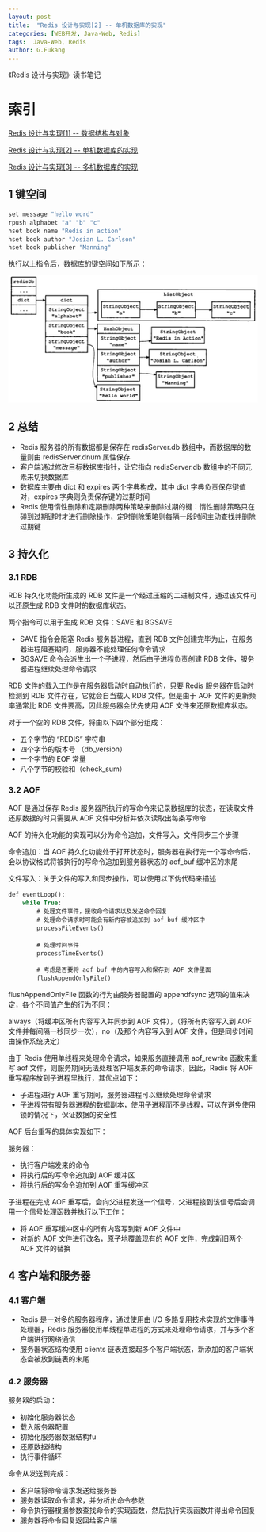 ```yaml
---
layout: post
title:  "Redis 设计与实现[2] -- 单机数据库的实现"
categories: [WEB开发, Java-Web, Redis]
tags:  Java-Web, Redis
author: G.Fukang
---
```

《Redis 设计与实现》读书笔记

# 索引

[Redis 设计与实现[1] -- 数据结构与对象](https://gongfukangee.github.io/2018/08/14/Redis-1/)

[Redis 设计与实现[2] -- 单机数据库的实现](https://gongfukangee.github.io/2018/08/14/Redis-2/)

[Redis 设计与实现[3] -- 多机数据库的实现](https://gongfukangee.github.io/2018/08/14/Redis-3/)

## 1 键空间

```c
set message "hello word"
rpush alphabet "a" "b" "c"
hset book name "Redis in action"
hset book author "Josian L. Carlson"
hset book publisher "Manning"
```

执行以上指令后，数据库的键空间如下所示：

![](https://github.com/gongfukangEE/gongfukangEE.github.io/raw/master/_pic/Redis/Redis_6.jpg)

## 2 总结

- Redis 服务器的所有数据都是保存在 redisServer.db 数组中，而数据库的数量则由 redisServer.dnum 属性保存
- 客户端通过修改目标数据库指针，让它指向 redisServer.db 数组中的不同元素来切换数据库
- 数据库主要由 dict 和 expires 两个字典构成，其中 dict 字典负责保存键值对，expires 字典则负责保存键的过期时间
- Redis 使用惰性删除和定期删除两种策略来删除过期的键：惰性删除策略只在碰到过期键时才进行删除操作，定时删除策略则每隔一段时间主动查找并删除过期键

## 3 持久化

### 3.1 RDB

RDB 持久化功能所生成的 RDB 文件是一个经过压缩的二进制文件，通过该文件可以还原生成 RDB 文件时的数据库状态。

两个指令可以用于生成 RDB 文件：SAVE 和 BGSAVE

- SAVE 指令会阻塞 Redis 服务器进程，直到 RDB 文件创建完毕为止，在服务器进程阻塞期间，服务器不能处理任何命令请求
- BGSAVE 命令会派生出一个子进程，然后由子进程负责创建 RDB 文件，服务器进程继续处理命令请求

RDB 文件的载入工作是在服务器启动时自动执行的，只要 Redis 服务器在启动时检测到 RDB 文件存在，它就会自当载入 RDB 文件。但是由于 AOF 文件的更新频率通常比 RDB 文件要高，因此服务器会优先使用 AOF 文件来还原数据库状态。

对于一个空的 RDB 文件，将由以下四个部分组成：

- 五个字节的 “REDIS” 字符串
- 四个字节的版本号 （db_version）
- 一个字节的 EOF 常量
- 八个字节的校验和（check_sum）

### 3.2 AOF

AOF 是通过保存 Redis 服务器所执行的写命令来记录数据库的状态，在读取文件还原数据的时只需要从 AOF 文件中分析并依次读取出每条写命令

AOF 的持久化功能的实现可以分为命令追加，文件写入，文件同步三个步骤

命令追加：当 AOF 持久化功能处于打开状态时，服务器在执行完一个写命令后，会以协议格式将被执行的写命令追加到服务器状态的 aof_buf 缓冲区的末尾

文件写入：关于文件的写入和同步操作，可以使用以下伪代码来描述

```sql
def eventLoop():
	while True:
		# 处理文件事件，接收命令请求以及发送命令回复
		# 处理命令请求时可能会有新内容被追加到 aof_buf 缓冲区中
		processFileEvents()
		
		# 处理时间事件
		processTimeEvents()
		
		# 考虑是否要将 aof_buf 中的内容写入和保存到 AOF 文件里面
		flushAppendOnlyFile()
```

flushAppendOnlyFile 函数的行为由服务器配置的 appendfsync 选项的值来决定，各个不同值产生的行为不同：

always（将缓冲区所有内容写入并同步到 AOF 文件），（将所有内容写入到 AOF 文件并每间隔一秒同步一次），no（及那个内容写入到 AOF 文件，但是同步时间由操作系统决定）

由于 Redis 使用单线程来处理命令请求，如果服务直接调用 aof_rewrite 函数来重写 aof 文件，则服务期间无法处理客户端发来的命令请求，因此，Redis 将 AOF 重写程序放到子进程里执行，其优点如下：

- 子进程进行 AOF 重写期间，服务器进程可以继续处理命令请求
- 子进程带有服务器进程的数据副本，使用子进程而不是线程，可以在避免使用锁的情况下，保证数据的安全性

AOF 后台重写的具体实现如下：

服务器：

- 执行客户端发来的命令
- 将执行后的写命令追加到 AOF 缓冲区
- 将执行后的写命令追加到 AOF 重写缓冲区

子进程在完成 AOF 重写后，会向父进程发送一个信号，父进程接到该信号后会调用一个信号处理函数并执行以下工作：

- 将 AOF 重写缓冲区中的所有内容写到新 AOF 文件中
- 对新的 AOF 文件进行改名，原子地覆盖现有的 AOF 文件，完成新旧两个 AOF 文件的替换

## 4 客户端和服务器

### 4.1 客户端

- Redis 是一对多的服务器程序，通过使用由 I/O 多路复用技术实现的文件事件处理器，Redis 服务器使用单线程单进程的方式来处理命令请求，并与多个客户端进行网络通信
- 服务器状态结构使用 clients 链表连接起多个客户端状态，新添加的客户端状态会被放到链表的末尾

### 4.2 服务器

服务器的启动：

- 初始化服务器状态
- 载入服务器配置
- 初始化服务器数据结构fu
- 还原数据结构
- 执行事件循环

命令从发送到完成：

- 客户端将命令请求发送给服务器
- 服务器读取命令请求，并分析出命令参数
- 命令执行器根据参数查找命令的实现函数，然后执行实现函数并得出命令回复
- 服务器将命令回复返回给客户端